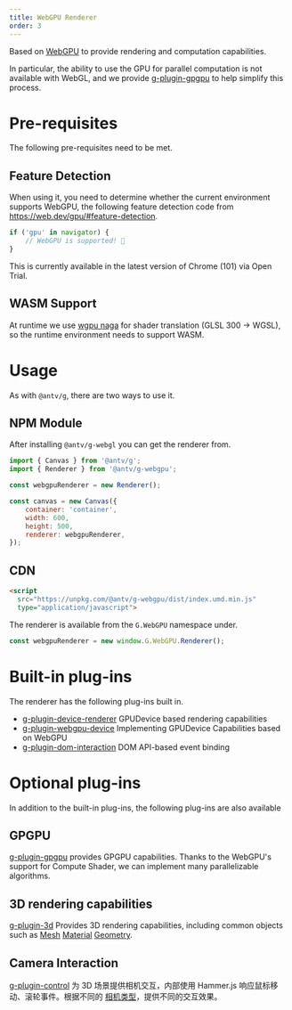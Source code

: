 ```yaml
---
title: WebGPU Renderer
order: 3
---
```


Based on [WebGPU](https://www.w3.org/TR/webgpu/) to provide rendering and computation capabilities.

In particular, the ability to use the GPU for parallel computation is not available with WebGL, and we provide [g-plugin-gpgpu](/en/docs/plugins/gpgpu) to help simplify this process.

# Pre-requisites

The following pre-requisites need to be met.

## Feature Detection

When using it, you need to determine whether the current environment supports WebGPU, the following feature detection code from https://web.dev/gpu/#feature-detection.

```js
if ('gpu' in navigator) {
    // WebGPU is supported! 🎉
}
```

This is currently available in the latest version of Chrome (101) via Open Trial.

## WASM Support

At runtime we use [wgpu naga](https://github.com/gfx-rs/naga) for shader translation (GLSL 300 -> WGSL), so the runtime environment needs to support WASM.

# Usage

As with `@antv/g`, there are two ways to use it.

## NPM Module

After installing `@antv/g-webgl` you can get the renderer from.

```js
import { Canvas } from '@antv/g';
import { Renderer } from '@antv/g-webgpu';

const webgpuRenderer = new Renderer();

const canvas = new Canvas({
    container: 'container',
    width: 600,
    height: 500,
    renderer: webgpuRenderer,
});
```

## CDN

```html
<script
  src="https://unpkg.com/@antv/g-webgpu/dist/index.umd.min.js"
  type="application/javascript">
```

The renderer is available from the `G.WebGPU` namespace under.

```js
const webgpuRenderer = new window.G.WebGPU.Renderer();
```

# Built-in plug-ins

The renderer has the following plug-ins built in.

-   [g-plugin-device-renderer](/en/docs/plugins/device-renderer) GPUDevice based rendering capabilities
-   [g-plugin-webgpu-device](/en/docs/plugins/webgl-device) Implementing GPUDevice Capabilities based on WebGPU
-   [g-plugin-dom-interaction](/en/docs/plugins/dom-interaction) DOM API-based event binding

# Optional plug-ins

In addition to the built-in plug-ins, the following plug-ins are also available

## GPGPU

[g-plugin-gpgpu](/en/docs/plugins/gpgpu) provides GPGPU capabilities. Thanks to the WebGPU's support for Compute Shader, we can implement many parallelizable algorithms.

## 3D rendering capabilities

[g-plugin-3d](/en/docs/plugins/3d) Provides 3D rendering capabilities, including common objects such as [Mesh](/en/docs/api/3d/mesh) [Material](/en/docs/api/3d/material) [Geometry](/en/docs/api/3d/geometry).

## Camera Interaction

[g-plugin-control](/en/docs/plugins/control) 为 3D 场景提供相机交互，内部使用 Hammer.js 响应鼠标移动、滚轮事件。根据不同的 [相机类型](/en/docs/api/camera#%E7%9B%B8%E6%9C%BA%E7%B1%BB%E5%9E%8B)，提供不同的交互效果。

